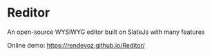 # Reditor
An open-source WYSIWYG editor built on SlateJs with many features

Online demo: https://rendevoz.github.io/Reditor/
